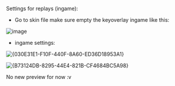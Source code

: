 Settings for replays (ingame):
- Go to skin file make sure empty the keyoverlay ingame like this:

![image](https://github.com/HosizoraN/SonataOverlay/assets/81794354/75be2f24-e41d-4393-8535-8e2a5fea4c64)

- ingame settings:

![{030E31E1-F10F-440F-8A60-ED36D18953A1}](https://github.com/user-attachments/assets/41810590-f46c-4f4a-a6f2-348392db0b40)

![{B73124DB-8295-44E4-821B-CF4684BC5A98}](https://github.com/user-attachments/assets/5c95e9f3-999e-45af-b1bf-86200a6e011d)

No new preview for now :v

